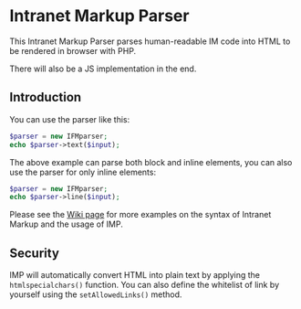 # Intranet Markup Parser
This Intranet Markup Parser parses human-readable IM code into HTML to be rendered in browser with PHP.

There will also be a JS implementation in the end.

## Introduction

You can use the parser like this:

```php
$parser = new IFMparser;
echo $parser->text($input);
```

The above example can parse both block and inline elements, you can also use the parser for only inline elements:

```php
$parser = new IFMparser;
echo $parser->line($input);
```

Please see the [Wiki page](https://github.com/Intranet-Development-Team/intranet-markup-parser/wiki) for more examples on the syntax of Intranet Markup and the usage of IMP.


## Security

IMP will automatically convert HTML into plain text by applying the `htmlspecialchars()` function. You can also define the whitelist of link by yourself using the `setAllowedLinks()` method.



